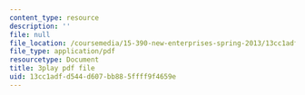 ```yaml
---
content_type: resource
description: ''
file: null
file_location: /coursemedia/15-390-new-enterprises-spring-2013/13cc1adfd544d607bb885ffff9f4659e_Xcsp0486olY.pdf
file_type: application/pdf
resourcetype: Document
title: 3play pdf file
uid: 13cc1adf-d544-d607-bb88-5ffff9f4659e
---
```

